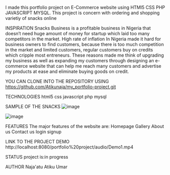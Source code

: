 I made this portfolio project on E-Commerce website using HTMl5 CSS PHP JAVASCRIPT MYSQL. This project is concern with ordering and shopping varietiy of snacks online

INSPIRATION
Snacks Business is a profitable business in Nigeria that doesn’t need huge amount of money for startup which laid too many competitors in the market. High rate of inflation In Nigeria made it hard for business owners to find customers, because there is too much competition in the market and limited customers, regular customers buy on credits which cripple most entreneurs.
	These reasons made me think of upgrading my business as well as expanding my customers through designing an e-commerce website that can help me reach many customers and advertise my products at ease and eliminate buying goods on credit.

YOU CAN CLONE INTO THE REPOSITORY USING 
https://github.com/Atikunaja/my_portfolio-project.git

TECHNOLOGIES
html5
css
javascript
php
mysql

SAMPLE OF THE SNACKS
![image](https://github.com/user-attachments/assets/66b66727-3333-4f55-a5fc-f7234d9f0741)


![image](https://github.com/user-attachments/assets/2b702643-daf7-4518-85c6-4c063ed38dd4)


FEATURES
The major features of the website are:
Homepage
Gallery
About us
Contact us
login
signup


LINK TO THE PROJECT DEMO
http://localhost:8080/portfolio%20project/audio/Demo1.mp4

STATUS
project is:in progress

AUTHOR
Naja'atu Atiku Umar
